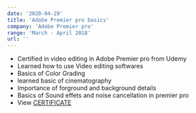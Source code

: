 ```yaml
---
date: '2020-04-29'
title: 'Adobe Premier pro basics'
company: 'Adobe Premier pro'
range: 'March - April 2018'
url: ''
---
```


- Certified in video editing in Adobe Premier pro from Udemy
- Learned how to use Video editing softwares
- Basics of Color Grading
- learned basic of cinematography
- Importance of forground and background details
- Basics of Sound effets and noise cancellation in premier pro
- View [CERTIFICATE](https://drive.google.com/file/d/1Y5BEDRQKdTToeRuH3qmuxgDAkyuYTCib/view?usp=sharing)
